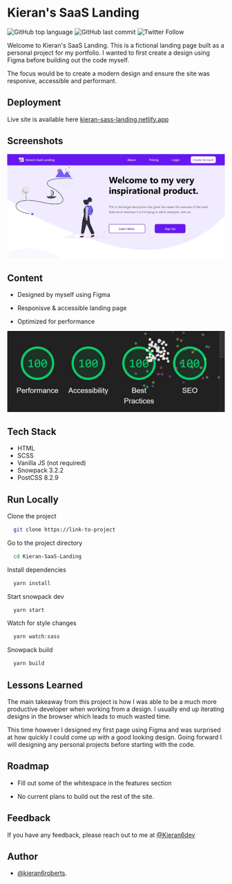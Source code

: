# Kieran's SaaS Landing

![GitHub top language](https://img.shields.io/github/languages/top/kieran6roberts/Kieran-SaaS-Landing)
![GitHub last commit](https://img.shields.io/github/last-commit/kieran6roberts/Kieran-SaaS-Landing)
![Twitter Follow](https://img.shields.io/twitter/follow/kieran6dev?style=social)

Welcome to Kieran's SaaS Landing. This is a fictional landing page built as a personal project for my portfolio. I wanted to first create a design using Figma before building out the code myself.

The focus would be to create a modern design and ensure the site was responive, accessible and performant.

## Deployment

Live site is available here [kieran-sass-landing.netlify.app](https://kieran-sass-landing.netlify.app/)

## Screenshots

![Screenshot of Kieran's SaaS landing page hero](/public/images/hero.jpg?raw=true "Screenshot of Kieran's SaaS landing page hero")

## Content

- Designed by myself using Figma

- Responisve & accessible landing page

- Optimized for performance

![Screenshot of lighthouse scores showing 100 for each category](/public/images/100s.jpg?raw=true "Screenshot of lighthouse scores showing 100 for each category")

## Tech Stack

- HTML
- SCSS
- Vanilla JS (not required)
- Snowpack 3.2.2
- PostCSS 8.2.9

## Run Locally

Clone the project

```bash
  git clone https://link-to-project
```

Go to the project directory

```bash
  cd Kieran-SaaS-Landing
```

Install dependencies

```bash
  yarn install
```

Start snowpack dev

```bash
  yarn start
```

Watch for style changes

```bash
  yarn watch:sass
```

Snowpack build

```bash
  yarn build
```

## Lessons Learned

The main takeaway from this project is how I was able to be a much more productive developer when working from a design. I usually end up iterating designs in the browser which leads to much wasted time.

This time however I designed my first page using Figma and was surprised at how quickly I could come up with a good looking design. Going forward I will designing any personal projects before starting with the code.

## Roadmap

- Fill out some of the whitespace in the features section

- No current plans to build out the rest of the site.

## Feedback

If you have any feedback, please reach out to me at [@Kieran6dev](https://twitter.com/Kieran6dev)

## Author

- [@kieran6roberts](https://github.com/kieran6roberts).
